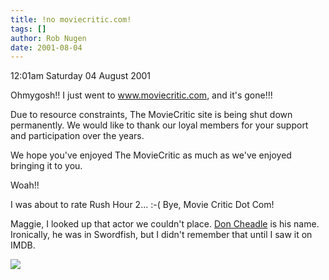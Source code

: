```yaml
---
title: !no moviecritic.com!
tags: []
author: Rob Nugen
date: 2001-08-04
---
```


<p class=date>12:01am Saturday 04 August 2001</p>

<p>Ohmygosh!!  I just went to <a
href="http://www.moviecritic.com">www.moviecritic.com</a>,
and it's gone!!!</p>

<p class=message>Due to resource constraints, The
MovieCritic site is being shut down permanently. We
would like to thank our loyal members for your support
and participation over the years.

We hope you've enjoyed The MovieCritic as much as
we've enjoyed bringing it to you.</p>

<p>Woah!!</p>

<p>I was about to rate Rush Hour 2... :-(  Bye, Movie
Critic Dot Com!</p>

<p>Maggie, I looked up that actor we couldn't place. 
<a href="http://us.imdb.com/Name?Cheadle,+Don">Don
Cheadle</a> is his name.   Ironically, he was in
Swordfish, but I didn't remember that until I saw it
on IMDB.</p>

<p><img src="/images/rob/wL-ROB.gif"/></p>
